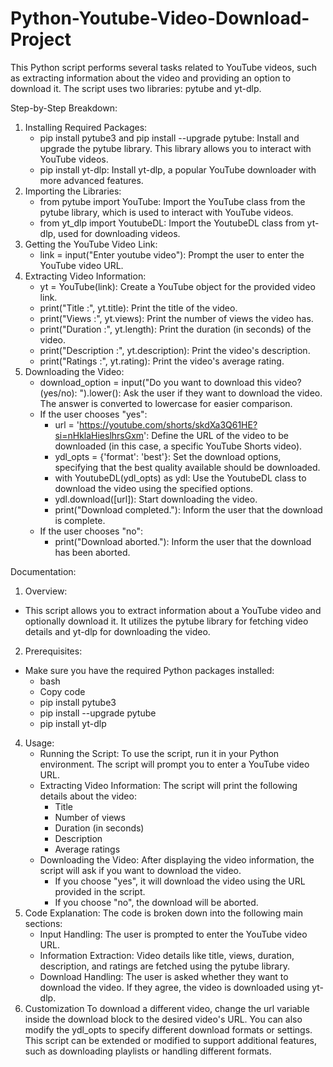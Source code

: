 # Python-Youtube-Video-Download-Project

This Python script performs several tasks related to YouTube videos, such as extracting information about the video and providing an option to download it. The script uses two libraries: pytube and yt-dlp.

Step-by-Step Breakdown: 
1. Installing Required Packages:
    * pip install pytube3 and pip install --upgrade pytube: Install and upgrade the pytube library. This library allows you to interact with YouTube videos.
    * pip install yt-dlp: Install yt-dlp, a popular YouTube downloader with more advanced features.
2. Importing the Libraries:
    * from pytube import YouTube: Import the YouTube class from the pytube library, which is used to interact with YouTube videos.
    * from yt_dlp import YoutubeDL: Import the YoutubeDL class from yt-dlp, used for downloading videos.
3. Getting the YouTube Video Link:
    * link = input("Enter youtube video"): Prompt the user to enter the YouTube video URL.
4. Extracting Video Information:
    * yt = YouTube(link): Create a YouTube object for the provided video link.
    * print("Title :", yt.title): Print the title of the video.
    * print("Views :", yt.views): Print the number of views the video has.
    * print("Duration :", yt.length): Print the duration (in seconds) of the video.
    * print("Description :", yt.description): Print the video's description.
    * print("Ratings :", yt.rating): Print the video's average rating.
5. Downloading the Video:
    * download_option = input("Do you want to download this video? (yes/no): ").lower(): Ask the user if they want to download the video. The answer is converted to lowercase for easier comparison.
    * If the user chooses "yes":
      * url = 'https://youtube.com/shorts/skdXa3Q61HE?si=nHklaHieslhrsGxm': Define the URL of the video to be downloaded (in this case, a specific YouTube Shorts video).
      * ydl_opts = {'format': 'best'}: Set the download options, specifying that the best quality available should be downloaded.
      * with YoutubeDL(ydl_opts) as ydl: Use the YoutubeDL class to download the video using the specified options.
      * ydl.download([url]): Start downloading the video.
      * print("Download completed."): Inform the user that the download is complete.
    * If the user chooses "no":
      * print("Download aborted."): Inform the user that the download has been aborted.

Documentation:
1. Overview:
* This script allows you to extract information about a YouTube video and optionally download it. It utilizes the pytube library for fetching video details and yt-dlp for downloading the video.
2. Prerequisites:
* Make sure you have the required Python packages installed:
   * bash
   * Copy code
   * pip install pytube3
   * pip install --upgrade pytube
   * pip install yt-dlp
4. Usage:
   * Running the Script:
     To use the script, run it in your Python environment. The script will prompt you to enter a YouTube video URL.
   * Extracting Video Information:
     The script will print the following details about the video:
      * Title
      * Number of views
      * Duration (in seconds)
      * Description
      * Average ratings
    * Downloading the Video:
     After displaying the video information, the script will ask if you want to download the video.
       * If you choose "yes", it will download the video using the URL provided in the script.
       * If you choose "no", the download will be aborted.
5. Code Explanation:
The code is broken down into the following main sections:
    * Input Handling: The user is prompted to enter the YouTube video URL.
    * Information Extraction: Video details like title, views, duration, description, and ratings are fetched using the pytube library.
    * Download Handling: The user is asked whether they want to download the video. If they agree, the video is downloaded using yt-dlp.
6. Customization
To download a different video, change the url variable inside the download block to the desired video's URL. You can also modify the ydl_opts to specify different download formats or settings.
This script can be extended or modified to support additional features, such as downloading playlists or handling different formats.
